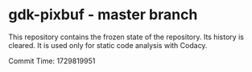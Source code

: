 # gdk-pixbuf - master branch

This repository contains the frozen state of the repository.
Its history is cleared. It is used only for static code
analysis with Codacy.

Commit Time: 1729819951